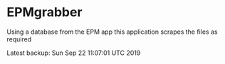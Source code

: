 # EPMgrabber
Using a database from the EPM app this application scrapes the files as required


Latest backup: Sun Sep 22 11:07:01 UTC 2019
